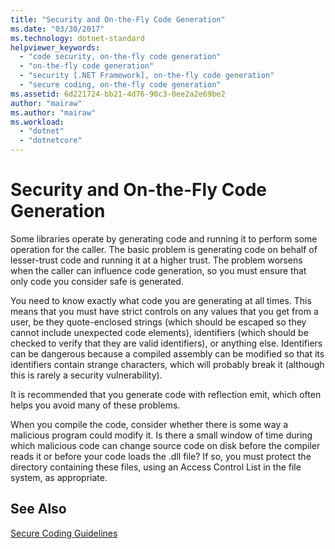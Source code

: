 ```yaml
---
title: "Security and On-the-Fly Code Generation"
ms.date: "03/30/2017"
ms.technology: dotnet-standard
helpviewer_keywords: 
  - "code security, on-the-fly code generation"
  - "on-the-fly code generation"
  - "security [.NET Framework], on-the-fly code generation"
  - "secure coding, on-the-fly code generation"
ms.assetid: 6d221724-bb21-4d76-90c3-0ee2a2e69be2
author: "mairaw"
ms.author: "mairaw"
ms.workload: 
  - "dotnet"
  - "dotnetcore"
---
```

# Security and On-the-Fly Code Generation
Some libraries operate by generating code and running it to perform some operation for the caller. The basic problem is generating code on behalf of lesser-trust code and running it at a higher trust. The problem worsens when the caller can influence code generation, so you must ensure that only code you consider safe is generated.  
  
 You need to know exactly what code you are generating at all times. This means that you must have strict controls on any values that you get from a user, be they quote-enclosed strings (which should be escaped so they cannot include unexpected code elements), identifiers (which should be checked to verify that they are valid identifiers), or anything else. Identifiers can be dangerous because a compiled assembly can be modified so that its identifiers contain strange characters, which will probably break it (although this is rarely a security vulnerability).  
  
 It is recommended that you generate code with reflection emit, which often helps you avoid many of these problems.  
  
 When you compile the code, consider whether there is some way a malicious program could modify it. Is there a small window of time during which malicious code can change source code on disk before the compiler reads it or before your code loads the .dll file? If so, you must protect the directory containing these files, using an Access Control List in the file system, as appropriate.  
  
## See Also  
 [Secure Coding Guidelines](../../../docs/standard/security/secure-coding-guidelines.md)
